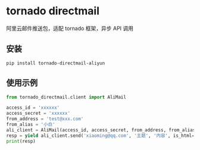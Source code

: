 # tornado directmail
阿里云邮件推送包，适配 tornado 框架，异步 API 调用

## 安装
`pip install tornado-directmail-aliyun`

## 使用示例
```python
from tornado_directmail.client import AliMail

access_id = 'xxxxxx'
access_secret = 'xxxxxx'
from_address = 'test@xxx.com'
from_alias = '小白'
ali_client = AliMail(access_id, access_secret, from_address, from_alias, region="hangzhou") # 可选的 region: hangzhou | singapore | sydney
resp = yield ali_client.send('xiaoming@qq.com', '主题', '内容', is_html=False) # 默认为纯文本内容
print(resp)
```

